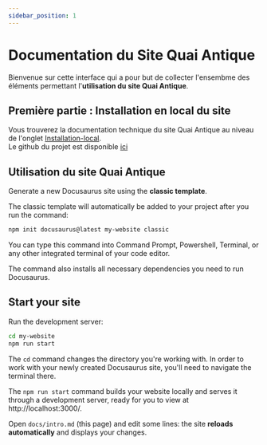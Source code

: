 ```yaml
---
sidebar_position: 1
---
```


# Documentation du Site Quai Antique

Bienvenue sur cette interface qui a pour but de collecter l'ensembme des éléments permettant l'**utilisation du site Quai Antique**.

## Première partie : Installation en local du site

Vous trouverez la documentation technique du site Quai Antique au niveau de l'onglet [Installation-local](/docs/Installation/Installation.md).  
Le github du projet est disponible [ici](https://github.com/antikkorps/quai_antiquev2)

## Utilisation du site Quai Antique

Generate a new Docusaurus site using the **classic template**.

The classic template will automatically be added to your project after you run the command:

```bash
npm init docusaurus@latest my-website classic
```

You can type this command into Command Prompt, Powershell, Terminal, or any other integrated terminal of your code editor.

The command also installs all necessary dependencies you need to run Docusaurus.

## Start your site

Run the development server:

```bash
cd my-website
npm run start
```

The `cd` command changes the directory you're working with. In order to work with your newly created Docusaurus site, you'll need to navigate the terminal there.

The `npm run start` command builds your website locally and serves it through a development server, ready for you to view at http://localhost:3000/.

Open `docs/intro.md` (this page) and edit some lines: the site **reloads automatically** and displays your changes.
